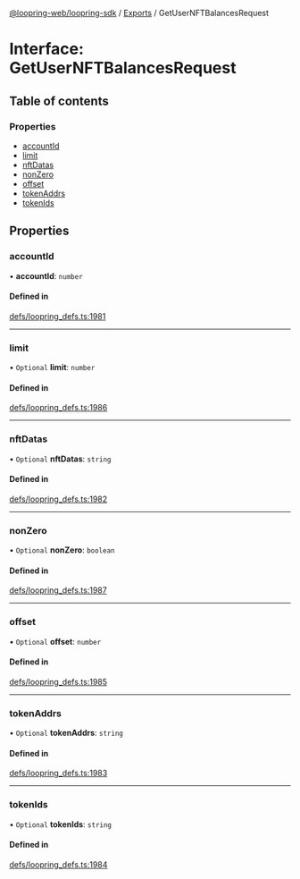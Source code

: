 [@loopring-web/loopring-sdk](../README.md) / [Exports](../modules.md) / GetUserNFTBalancesRequest

# Interface: GetUserNFTBalancesRequest

## Table of contents

### Properties

- [accountId](GetUserNFTBalancesRequest.md#accountid)
- [limit](GetUserNFTBalancesRequest.md#limit)
- [nftDatas](GetUserNFTBalancesRequest.md#nftdatas)
- [nonZero](GetUserNFTBalancesRequest.md#nonzero)
- [offset](GetUserNFTBalancesRequest.md#offset)
- [tokenAddrs](GetUserNFTBalancesRequest.md#tokenaddrs)
- [tokenIds](GetUserNFTBalancesRequest.md#tokenids)

## Properties

### accountId

• **accountId**: `number`

#### Defined in

[defs/loopring_defs.ts:1981](https://github.com/Loopring/loopring_sdk/blob/5861d10/src/defs/loopring_defs.ts#L1981)

___

### limit

• `Optional` **limit**: `number`

#### Defined in

[defs/loopring_defs.ts:1986](https://github.com/Loopring/loopring_sdk/blob/5861d10/src/defs/loopring_defs.ts#L1986)

___

### nftDatas

• `Optional` **nftDatas**: `string`

#### Defined in

[defs/loopring_defs.ts:1982](https://github.com/Loopring/loopring_sdk/blob/5861d10/src/defs/loopring_defs.ts#L1982)

___

### nonZero

• `Optional` **nonZero**: `boolean`

#### Defined in

[defs/loopring_defs.ts:1987](https://github.com/Loopring/loopring_sdk/blob/5861d10/src/defs/loopring_defs.ts#L1987)

___

### offset

• `Optional` **offset**: `number`

#### Defined in

[defs/loopring_defs.ts:1985](https://github.com/Loopring/loopring_sdk/blob/5861d10/src/defs/loopring_defs.ts#L1985)

___

### tokenAddrs

• `Optional` **tokenAddrs**: `string`

#### Defined in

[defs/loopring_defs.ts:1983](https://github.com/Loopring/loopring_sdk/blob/5861d10/src/defs/loopring_defs.ts#L1983)

___

### tokenIds

• `Optional` **tokenIds**: `string`

#### Defined in

[defs/loopring_defs.ts:1984](https://github.com/Loopring/loopring_sdk/blob/5861d10/src/defs/loopring_defs.ts#L1984)
